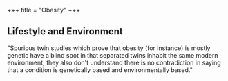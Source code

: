 +++
title = "Obesity"
+++

## Lifestyle and Environment
"Spurious twin studies which prove that obesity (for instance) is mostly genetic have a blind spot in that separated twins inhabit the same modern environment; they also don't understand there is no contradiction in saying that a condition is genetically based and environmentally based."

